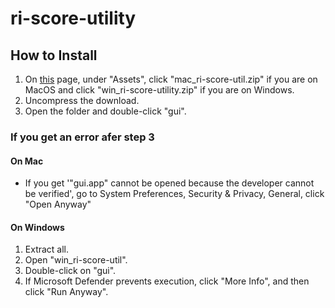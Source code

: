 # ri-score-utility

## How to Install

1. On [this](https://github.com/kevinbevin64/ri-score-utility/releases/tag/v0.9) page, under "Assets", click "mac_ri-score-util.zip" if you are on MacOS and click "win_ri-score-utility.zip" if you are on Windows.
2. Uncompress the download.
3. Open the folder and double-click "gui".

### If you get an error afer step 3
#### On Mac
- If you get '"gui.app" cannot be opened because the developer cannot be verified', go to System Preferences, Security & Privacy, General, click "Open Anyway"
#### On Windows
1. Extract all.
2. Open "win_ri-score-util".
3. Double-click on "gui".
4. If Microsoft Defender prevents execution, click "More Info", and then click "Run Anyway". 
